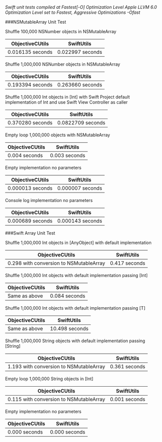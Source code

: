 *Swift unit tests compiled at Fastest[-O] Optimization Level*
*Apple LLVM 6.0 Optimization Level set to Fastest, Aggressive Optimizations -Ofast*

###NSMutableArray Unit Test

Shuffle 100,000 NSNumber objects in NSMutableArray

| ObjectiveCUtils| SwiftUtils|
|---|---|
| 0.016135 seconds| 0.022997 seconds|


Shuffle 1,000,000 NSNumber objects in NSMutableArray

| ObjectiveCUtils| SwiftUtils|
|---|---|
| 0.193394 seconds| 0.263660 seconds|

Shuffle 1,000,000 Int objects in [Int] with Swift Project default implementation of Int and use Swift View Controller as caller

| ObjectiveCUtils| SwiftUtils|
|---|---|
| 0.370280 seconds| 0.0822709 seconds|

Empty loop 1,000,000 objects with NSMutableArray

| ObjectiveCUtils| SwiftUtils|
|---|---|
| 0.004 seconds| 0.003 seconds|

Empty implementation no parameters

| ObjectiveCUtils| SwiftUtils|
|---|---|
| 0.000013 seconds| 0.000007 seconds|

Console log implementation no parameters

| ObjectiveCUtils| SwiftUtils|
|---|---|
| 0.000689 seconds| 0.000143 seconds|

###Swift Array Unit Test

Shuffle 1,000,000 Int objects in [AnyObject] with default implementation

| ObjectiveCUtils| SwiftUtils|
|---|---|
| 0.298 with conversion to NSMutableArray | 0.417 seconds|

Shuffle 1,000,000 Int objects with default implementation passing [Int]

| ObjectiveCUtils| SwiftUtils|
|---|---|
| Same as above | 0.084 seconds|

Shuffle 1,000,000 Int objects with default implementation passing [T]

| ObjectiveCUtils| SwiftUtils|
|---|---|
| Same as above | 10.498 seconds|

Shuffle 1,000,000 String objects with default implementation passing [String]

| ObjectiveCUtils| SwiftUtils|
|---|---|
| 1.193 with conversion to NSMutableArray | 0.361 seconds|

Empty loop 1,000,000 String objects in [Int]

| ObjectiveCUtils| SwiftUtils|
|---|---|
| 0.115 with conversion to NSMutableArray | 0.001 seconds|

Empty implementation no parameters

| ObjectiveCUtils| SwiftUtils|
|---|---|
| 0.000 seconds | 0.000 seconds|
